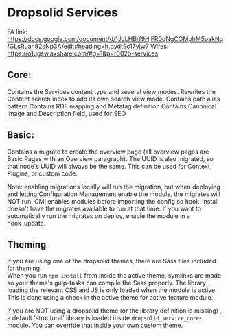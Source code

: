 # Dropsolid Services

FA link: https://docs.google.com/document/d/1JJLHBrf9HjFR0qNgCOMphM5oakNqfGLsRuan92sNp3A/edit#heading=h.qydt9c17yjw7
Wires: https://o1ugsw.axshare.com/#g=1&p=r002b-services

## Core:
Contains the Services content type and several view modes. 
Rewrites the Content search index to add its own search view mode.
Contains path alias pattern
Contains RDF mapping and Metatag definition
Contains Canonical Image and Description field, used for SEO

## Basic:
Contains a migrate to create the overview page (all overview pages are Basic 
Pages with an Overview paragraph). The UUID is also migrated, so that node's 
UUID will always be the same. This can be used for Context Plugins, or custom
 code.

Note: enabling migrations locally will run the migration, but when deploying
 and letting Configuration Management enable the module, the migrates will
 NOT run. CMI enables modules before importing the config so hook_install
 doesn't have the migrates available to run at that time. If you want to
 automatically run the migrates on deploy, enable the module in a hook_update.

## Theming

If you are using one of the dropsolid themes, there are Sass files included 
for theming.  
When you run `npm install` from inside the active theme, symlinks are made 
so your theme's gulp-tasks can compile the Sass properly. The library loading
 the relevant CSS and JS is only loaded when the module is active. This is 
 done using a check in the active theme for active feature module.

If you are NOT using a dropsolid theme (or the library definition is missing)
, a default 'structural' library is loaded inside `dropsolid_service_core`-module.
You can override that inside your own custom theme.
